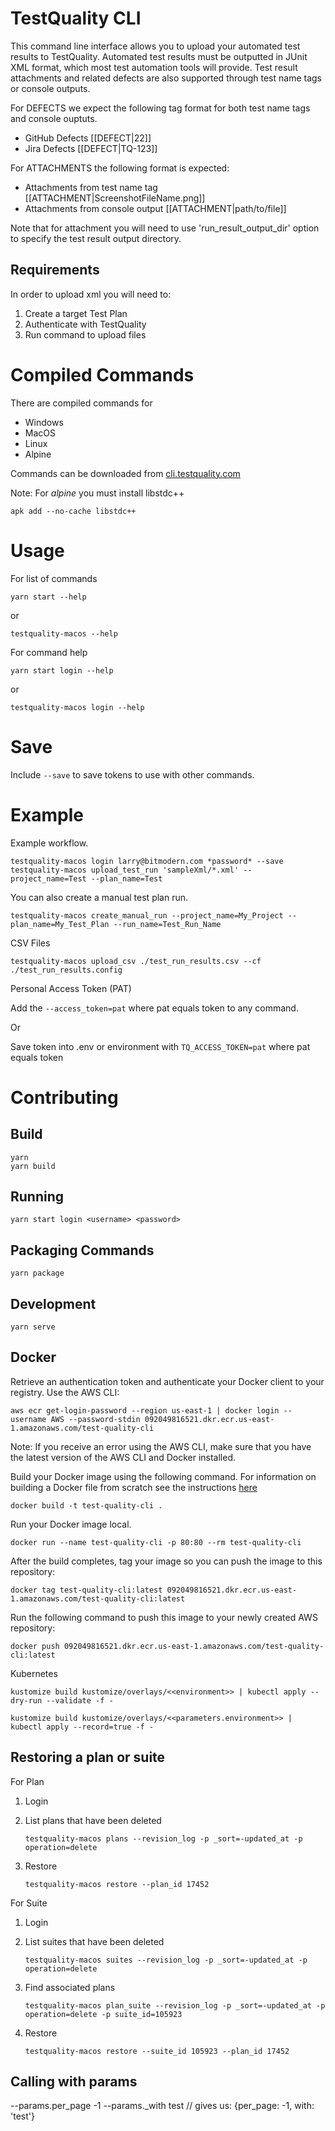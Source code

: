 # TestQuality CLI

This command line interface allows you to upload your automated test results to TestQuality. Automated test results must be outputted in JUnit XML format, which most test automation tools will provide. Test result attachments and related defects are also supported through test name tags or console outputs.

For DEFECTS we expect the following tag format for both test name tags and console ouptuts.
 - GitHub Defects [[DEFECT|22]]
 - Jira Defects [[DEFECT|TQ-123]]

 For ATTACHMENTS the following format is expected:
 - Attachments from test name tag [[ATTACHMENT|ScreenshotFileName.png]]
 - Attachments from console output [[ATTACHMENT|path/to/file]]

 Note that for attachment you will need to use 'run_result_output_dir' option to specify the test result output directory.

## Requirements

In order to upload xml you will need to:
1. Create a target Test Plan
2. Authenticate with TestQuality
3. Run command to upload files

# Compiled Commands

There are compiled commands for 
* Windows
* MacOS
* Linux
* Alpine

Commands can be downloaded from [cli.testquality.com](http://cli.testquality.com)

Note: For *alpine* you must install libstdc++

    apk add --no-cache libstdc++

# Usage

For list of commands

    yarn start --help
   
or

    testquality-macos --help
    
For command help

    yarn start login --help

or

    testquality-macos login --help
 
# Save

Include ```--save``` to save tokens to use with other commands.

# Example

Example workflow.

    testquality-macos login larry@bitmodern.com *password* --save
    testquality-macos upload_test_run 'sampleXml/*.xml' --project_name=Test --plan_name=Test

You can also create a manual test plan run.

    testquality-macos create_manual_run --project_name=My_Project --plan_name=My_Test_Plan --run_name=Test_Run_Name

CSV Files

    testquality-macos upload_csv ./test_run_results.csv --cf ./test_run_results.config

Personal Access Token (PAT)

Add the ```--access_token=pat``` where pat equals token to any command.

Or

Save token into .env or environment with ```TQ_ACCESS_TOKEN=pat``` where pat equals token 

# Contributing

## Build

    yarn
    yarn build

## Running
    yarn start login <username> <password>

## Packaging Commands
    yarn package

## Development
    yarn serve

## Docker

Retrieve an authentication token and authenticate your Docker client to your registry.
Use the AWS CLI:

    aws ecr get-login-password --region us-east-1 | docker login --username AWS --password-stdin 092049816521.dkr.ecr.us-east-1.amazonaws.com/test-quality-cli

Note: If you receive an error using the AWS CLI, make sure that you have the latest version of the AWS CLI and Docker installed.

Build your Docker image using the following command. For information on building a Docker file from scratch see the instructions [here](http://docs.aws.amazon.com/AmazonECS/latest/developerguide/docker-basics.html) 
    
    docker build -t test-quality-cli .
    
Run your Docker image local.

    docker run --name test-quality-cli -p 80:80 --rm test-quality-cli

After the build completes, tag your image so you can push the image to this repository:
    
    docker tag test-quality-cli:latest 092049816521.dkr.ecr.us-east-1.amazonaws.com/test-quality-cli:latest

Run the following command to push this image to your newly created AWS repository:
    
    docker push 092049816521.dkr.ecr.us-east-1.amazonaws.com/test-quality-cli:latest
    
Kubernetes

    kustomize build kustomize/overlays/<<environment>> | kubectl apply --dry-run --validate -f -
    
    kustomize build kustomize/overlays/<<parameters.environment>> | kubectl apply --record=true -f -

## Restoring a plan or suite

For Plan
1. Login
2. List plans that have been deleted
   
       testquality-macos plans --revision_log -p _sort=-updated_at -p operation=delete

3. Restore

       testquality-macos restore --plan_id 17452

For Suite
1. Login
2. List suites that have been deleted

       testquality-macos suites --revision_log -p _sort=-updated_at -p operation=delete

3. Find associated plans

       testquality-macos plan_suite --revision_log -p _sort=-updated_at -p operation=delete -p suite_id=105923

4. Restore 

       testquality-macos restore --suite_id 105923 --plan_id 17452

  

## Calling with params

 --params.per_page -1 --params._with test
// gives us: {per_page: -1, with: 'test'}
